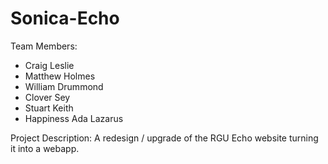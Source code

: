 # Sonica-Echo

Team Members:
  - Craig Leslie
  - Matthew Holmes
  - William Drummond
  - Clover Sey
  - Stuart Keith
  - Happiness Ada Lazarus


Project Description:
A redesign / upgrade of the RGU Echo website turning it into a webapp.
